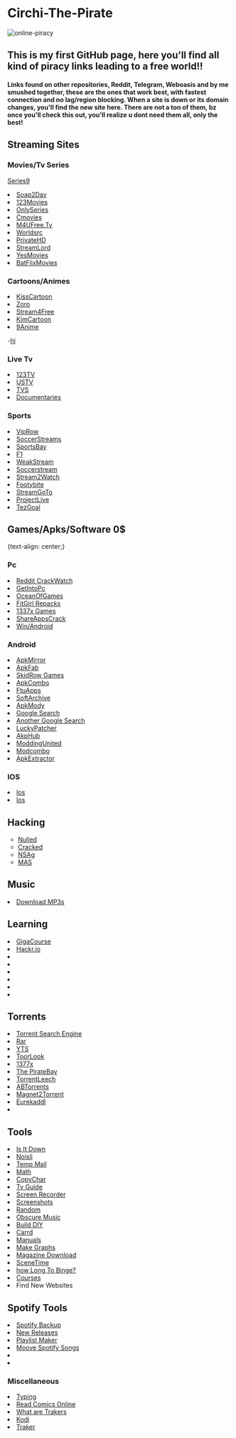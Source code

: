 <h1 align:"center"> Circhi-The-Pirate</h1>

![online-piracy](https://user-images.githubusercontent.com/102611155/162018014-92de099d-7422-4331-9b8b-94339393fd5f.jpg)

<h2> This is my first GitHub page, here you'll find all kind of piracy links leading to a free world!!</h2> 
<h4> Links found on other repositories, Reddit, Telegram, Weboasis and by me smushed together, these are the ones that work best, with fastest connection and no lag/region blocking.
When a site is down or its domain changes, you'll find the new site here.
There are not a ton of them, bz once you'll check this out, you'll realize u dont need them all, only the best!</h4>

## Streaming Sites
  
### Movies/Tv Series

[Series9](https://series9.me/)
<li> <a href="https://soap2day.ac/"> Soap2Day </a> </li>
<li> <a href="https://ww1.123moviesfree.net/"> 123Movies </a> </li>
<li> <a href="https://cinefunhd.com/"> OnlySeries </a> </li>
<li> <a href="https://cmovies.online/"> Cmovies </a> </li>
<li> <a href="https://ww1.m4ufree.tv/"> M4UFree.Tv </a> </li>
<li> <a href="https://www.worldsrc.net/"> Worldsrc  </a> </li>
<li> <a href="https://www.privatehd.xyz//"> PrivateHD  </a> </li>
<li> <a href="http://www.streamlord.com/"> StreamLord </a></li>
<li> <a href="https://yesmovies.pe/yes.html"> YesMovies </a></li>
<li> <a href="https://batflixmovies.club/"> BatFlixMovies </a></li>
   
  
### Cartoons/Animes

  
<li> <a href="https://kisscartoon.nz/" target="_blank"> KissCartoon </a> </li>
<li> <a href="https://zoro.to/" target="_blank"> Zoro </a> </li>
<li> <a href="https://www.stream4free.live/" target="_blank"> Stream4Free </a> </li>
<li> <a href="https://kimcartoon.li/" target="_blank"> KimCartoon </a> </li>
<li> <a href="https://9anime.to/home" target="_blank">9Anime </a> </li>
  
</ul>

-[hi](spacex.com)
### Live Tv
 
<li> <a href="http://live94today.com/top-streams/" target"_blank"> 123TV </a> </li>
<li> <a href="https://ustv247.tv/" target"_blank"> USTV </a> </li> 
<li> <a href="https://time4tv.stream/" target"_blank"> TVS </a> </li> 
<li> <a href="https://ihavenotv.com/" target"_blank"> Documentaries  </a> </li> 

  
### Sports 

<li> <a href="https://en.viprow.me/"> VipRow </a> </li>
<li> <a href="https://main.soccerstreams-100.tv/"> SoccerStreams </a> </li>
<li> <a href="https://www.sportsbay.sx/"> SportsBay </a> </li>
<li> <a href="https://live.f1stream.me/"> F1 </a> </li>
<li> <a href="http://weakstreams.com/"> WeakStream </a> </li>
<li> <a href="https://reddit2.soccerstreamlinks.com"> Soccerstream <a/> </li>
<li> <a href="https://reddit.istream2watch.com/">Stream2Watch </a> </li>
<li> <a href="https://live10.footybite.cc/" >Footybite </a> </li>
<li> <a href="https://streamgoto.me/a/"> StreamGoTo </a> </li>
<li> <a href="https://projectlive.info/">ProjectLive </a> </li>
<li> <a href="https://tezgoal.com/menu-tezgoal/sports/football/">TezGoal </a> </li>


  
## Games/Apks/Software 0$
{text-align: center;}
### Pc
<li> <a href="https://www.reddit.com/r/CrackWatch/"> Reddit CrackWatch </a> </li>
<li> <a href="https://getintopc.com/"> GetIntoPc </a> </li>
<li> <a href="https://oceansofgamess.com/"> OceanOfGames </a> </li>
<li> <a href="https://fitgirl-repacks.site/"> FitGirl Repacks </a> </li>
<li> <a href="https://www.1377x.to/popular-games"> 1337x Games </a> </li>
<li> <a href="https://shareappscrack.com/"> ShareAppsCrack </a> </li>
<li> <a href="https://filecr.com/en/?id=96126488640"> Win/Android </a> </li>

### Android
<li> <a href="https://www.apkmirror.com/"> ApkMirror </a> </li>
<li> <a href="https://apkfab.com/"> ApkFab </a> </li>
<li> <a href="https://skidrowrepacks.com/"> SkidRow Games </a> </li>
<li> <a href="https://apkcombo.com/"> ApkCombo </a> </li>
<li> <a href="https://ftuapps.dev/?1" target"_blank"> FtuApps </a> </li>
<li> <a href="https://sanet.st/" target"_blank"> SoftArchive </a> </li>
<li> <a href="https://apkmody.io/" target"_blank"> ApkMody </a> </li>
<li> <a href="https://cse.google.com/cse?cx=e0d1769ccf74236e8#gsc.tab=0" target"_blank"> Google Search </a> </li>
<li> <a href="https://cse.google.com/cse?cx=73948689c2c206528#gsc.tab=0" target"_blank"> Another Google Search </a> </li>
<li> <a href="https://www.luckypatchers.com/download/"> LuckyPatcher </a> </li>
<li> <a href="https://apkmodhub.in/" target"_blank"> AkpHub </a> </li>
<li> <a href="https://moddingunited.xyz/" target"_blank"> ModdingUnited <a/> </li>
<li> <a href="modcombo.com target"_blank" > Modcombo </a> </li>
<li> <a href="https://play.google.com/store/apps/details?id=com.ext.ui target_"blank"> ApkExtractor </a> </li>


### IOS
<li> <a href="https://julio.hackyouriphone.org/" target"_blank"> Ios </a> </li>
<li> <a href="https://cydiageek.yourepo.com/" target"_blank"> Ios </a> </li>
  
  
## Hacking
<ul style="list-style-type:circle">
<li> <a href="nulled.to" target"_blank"> Nulled </a> </li>
<li> <a href="cracked.io"target"_blank"> Cracked </a> </li>
<li> <a href="https://nsaneforums.com/" target="_blank"> NSAg </a> </li>
<li> <a href="https://massgrave.dev/" target="_blank"> MAS</a> </li>
</ul>

## Music 
<li> <a href="https://slider.kz//" target="_blank"> Download MP3s</a> </li>
 
 
## Learning
<li> <a href="https://gigacourse.com/?1" target="_blank">GigaCourse </a> </li>
<li> <a href="https://hackr.io/" target="_blank">Hackr.io</a> </li>
<li> <a href="" target="_blank"> </a> </li>
<li> <a href="" target="_blank"> </a> </li>
<li> <a href="" target="_blank"> </a> </li>
<li> <a href="" target="_blank"> </a> </li>
<li> <a href="" target="_blank"> </a> </li>
<li> <a href="" target="_blank"> </a> </li>
  
  
  
  
  
  
  
  
  
  
  
  ## Torrents
  
  <li> <a href="https://snowfl.com/" target="_blank">Torrent Search Engine</a> </li>
  <li> <a href="https://proxyrarbg.org/torrents.php" target="_blank">Rar</a> </li>
  <li> <a href="https://yts.unblockit.nz/" target="_blank">YTS</a> </li>
  <li> <a href="https://ww3.torlook.info/" target="_blank">ToorLook </a> </li>
  <li> <a href="https://www.1377x.to/" target="_blank">1377x</a> </li>
  <li> <a href="https://thepiratebay.zone/" target="_blank">The PirateBay </a> </li>
  <li> <a href="https://www.torrentleech.org/" target="_blank">TorrentLeech</a> </li>
  <li> <a href="https://abtorrents.me/" target="_blank">ABTorrents</a> </li>
  <li> <a href="http://magnet2torrent.com/" target="_blank">Magnet2Torrent </a> </li>
  <li> <a href="https://justpaste.it/eurekaddl" target="_blank">Eurekaddl </a> </li>
  <li> <a href="" target="_blank"> </a> </li>


  
## Tools

  <li> <a href="https://downforeveryoneorjustme.com/" target="_blank">Is It Down</a> </li>
  <li> <a href="https://www.noisli.com/playlists" target="_blank">Noisli</a> </li>
  <li> <a href="https://mail.tm/" target="_blank">Temp Mail</a></li>
  <li> <a href="https://www.wolframalpha.com/" target="_blank">Math</a> </li>
  <li> <a href="https://copychar.cc/" target="_blank">CopyChar</a> </li>
  <li> <a href="https://www.tvguide.com/" target="_blank"> Tv Guide</a> </li>
  <li> <a href="https://screenapp.io/#/dashboard" target="_blank">Screen Recorder </a> </li>
  <li> <a href="https://screenshot.guru/" target="_blank">Screenshots </a> </li>
  <li> <a href="https://www.random.org/" target="_blank">Random</a> </li>
  <li> <a href="https://obscurifymusic.com/home" target="_blank">Obscure Music</a> </li>
  <li> <a href="https://www.instructables.com/" target="_blank">Build DIY </a> </li>
  <li> <a href="https://carrd.co/" target="_blank"> Carrd</a> </li>
  <li> <a href="https://www.manualslib.com/" target="_blank">Manuals</a> </li>
  <li> <a href="https://infogram.com/app/#/library" target="_blank">Make Graphs</a> </li>
  <li> <a href="https://magazinelib.com/" target="_blank">Magazine Download</a> </li>
  <li> <a href="https://scenetime.com/" target="_blank">SceneTime</a> </li>
  <li> <a href="https://www.bingeclock.com/" target="_blank">how Long To Binge? </a> </li>
  <li> <a href="https://www.freecoursesonline.me/?1" target="_blank">Courses </a> </li>
  <li> <a href:"https://cloudhiker.net/explore" > Find New Websites </a> </li>
  
  
  
 ## Spotify Tools 
  
  <li> <a href="http://www.spotmybackup.com/" target="_blank">Spotify Backup</a> </li>
  <li> <a href="https://spotifyunchained.com/" target="_blank">New Releases</a> </li>
  <li> <a href="https://skiley.net/" target="_blank">Playlist Maker</a> </li>
  <li> <a href="https://www.mooval.de/" target="_blank"> Moove Spotify Songs </a> </li>
  <li> <a href="" target="_blank"> </a> </li>
  <li> <a href="" target="_blank"> </a> </li>
  
  
  
  
  
  
<h3>Miscellaneous</h3>
<li> <a href="https://www.typingstudy.com/lesson" target="_blank"> Typing</a> </li>
  <li> <a href="https://www.comicextra.com/" target="_blank">Read Comics Online</a> </li>

 
<li> <a href="reddit.com/r/Piracy/wiki/guides/private_trackers#wiki_.25BA_what_are_the_benefits_of_private_trackers_when_compared_to_public_trackers.3F" target="_blank"> What are Trakers</a> </li>
<li> <a href="https://www.reddit.com/r/Addons4Kodi/wiki/introduction" target="_blank"> Kodi</a> </li>
<li> <a href="https://trackerslist.com/#/" target="_blank"> Traker</a> </li>


